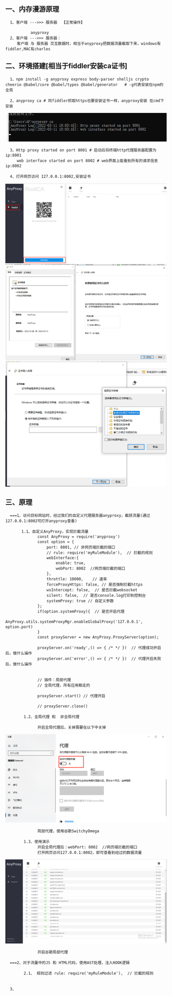 ## 一、内存漫游原理
      1、客户端 --->>> 服务器  【正常操作】
      
               anyproxy
      2、客户端 --->>> 服务器：
         客户端 与 服务器 交互数据时，相当于anyproxy把数据流量截取下来，windows有fiddler,MAC有charles
         
## 二、环境搭建[相当于fiddler安装ca证书]
      1、npm install -g anyproxy express body-parser shelljs crypto cheerio @babel/core @babel/types @babel/generator   # -g代表安装在npm的全局
      
      2、anyproxy ca # 同fiddler抓取https也要安装证书一样，anyproxy安装 在cmd下安装 
![imag](https://github.com/fengxunzhe/crawler/blob/main/%E5%86%85%E5%AD%98%E6%BC%AB%E6%B8%B8/img/1.png)

      3、Http proxy started on port 8001 # 启动后将终端http代理服务器配置为ip:8001
         web interface started on port 8002 # web界面上能看到所有的请求信息ip:8002
         
      4、打开网页访问 127.0.0.1:8002,安装证书
![imag](https://github.com/fengxunzhe/crawler/blob/main/%E5%86%85%E5%AD%98%E6%BC%AB%E6%B8%B8/img/2.png)
![imag](https://github.com/fengxunzhe/crawler/blob/main/%E5%86%85%E5%AD%98%E6%BC%AB%E6%B8%B8/img/3.png)
![imag](https://github.com/fengxunzhe/crawler/blob/main/%E5%86%85%E5%AD%98%E6%BC%AB%E6%B8%B8/img/4.png)

## 三、原理
      ===1、访问目标网站时，经过我们的自定义代理服务器anyproxy，截获流量(通过127.0.0.1:8002可打开anyproxy查看)
      
           1.1、自定义AnyProxy，实现拦截流量
                  const AnyProxy = require('anyproxy')
                  const option = {
                      port: 8001, // 非网页端拦截的端口
                      // rule: require('myRuleModule'),  // 拦截的规则
                      webInterface:{
                          enable: true,
                          webPort: 8002  //网页端拦截的端口
                      },
                      throttle: 10000,    // 速率
                      forceProxyHttps: false, // 是否强制拦截https
                      wsIntercept: false,  // 是否拦截websocket
                      silent: false,  // 是否console.log打印到控制台
                      systemProxy: true // 自定义参数
                  };
                  if(option.systemProxy){  // 是否开启代理
                      AnyProxy.utils.systemProxyMgr.enableGlobalProxy('127.0.0.1', option.port)
                  }
                  const proxyServer = new AnyProxy.ProxyServer(option);

                  proxyServer.on('ready',() => { /* */ })  // 代理成功开启后，做什么操作
                  proxyServer.on('error',() => { /* */ })  // 代理开启失败后，做什么操作


                  // 插件：局部代理
                  // 全局代理，所有应用都走的

                  proxyServer.start() // 代理开启

                  // proxyServer.close()
                  
            1.2、全局代理 和  非全局代理
             
                  开启全局代理后，关掉需要在以下中关掉
![imag](https://github.com/fengxunzhe/crawler/blob/main/%E5%86%85%E5%AD%98%E6%BC%AB%E6%B8%B8/img/5.png)
                  
                  局部代理，使用谷歌SwitchyOmega
            
            1.3、使用演示
                  开启全局代理后：webPort: 8002  //网页端拦截的端口 
                  打开网页访问127.0.0.1:8002，即可查看到经过的数据流量
![imag](https://github.com/fengxunzhe/crawler/blob/main/%E5%86%85%E5%AD%98%E6%BC%AB%E6%B8%B8/img/6.png)     

                  开启谷歌局部代理
      
      ===2、对于流量中的JS 和 HTML代码，使用AST处理，注入HOOK逻辑
      
            2.1、 规则过滤 rule: require('myRuleModule'),  // 拦截的规则
            

      3、

